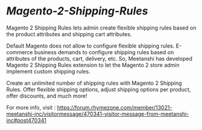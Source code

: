 # _Magento-2-Shipping-Rules_
Magento 2 Shipping Rules lets admin create flexible shipping rules based on the product attributes and shipping cart attributes.  

Default Magento does not allow to configure flexible shipping rules. E-commerce business demands to configure shipping rules based on attributes of the products, cart, delivery, etc. So, Meetanshi has developed Magento 2 Shipping Rules extension to let the Magento 2 store admin implement custom shipping rules. 

Create an unlimited number of shipping rules with Magento 2 Shipping Rules. Offer flexible shipping options, adjust shipping options per product, offer discounts, and much more! 

For more info, visit : https://forum.rhymezone.com/member/13021-meetanshi-inc/visitormessage/470341-visitor-message-from-meetanshi-inc#post470341
